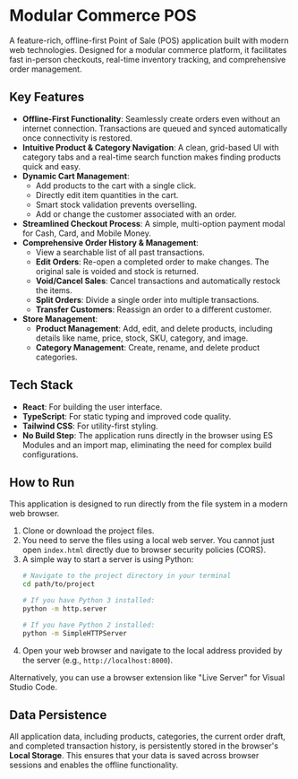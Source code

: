 # Modular Commerce POS

A feature-rich, offline-first Point of Sale (POS) application built with modern web technologies. Designed for a modular commerce platform, it facilitates fast in-person checkouts, real-time inventory tracking, and comprehensive order management.

## Key Features

- **Offline-First Functionality**: Seamlessly create orders even without an internet connection. Transactions are queued and synced automatically once connectivity is restored.
- **Intuitive Product & Category Navigation**: A clean, grid-based UI with category tabs and a real-time search function makes finding products quick and easy.
- **Dynamic Cart Management**:
  - Add products to the cart with a single click.
  - Directly edit item quantities in the cart.
  - Smart stock validation prevents overselling.
  - Add or change the customer associated with an order.
- **Streamlined Checkout Process**: A simple, multi-option payment modal for Cash, Card, and Mobile Money.
- **Comprehensive Order History & Management**:
  - View a searchable list of all past transactions.
  - **Edit Orders**: Re-open a completed order to make changes. The original sale is voided and stock is returned.
  - **Void/Cancel Sales**: Cancel transactions and automatically restock the items.
  - **Split Orders**: Divide a single order into multiple transactions.
  - **Transfer Customers**: Reassign an order to a different customer.
- **Store Management**:
  - **Product Management**: Add, edit, and delete products, including details like name, price, stock, SKU, category, and image.
  - **Category Management**: Create, rename, and delete product categories.

## Tech Stack

- **React**: For building the user interface.
- **TypeScript**: For static typing and improved code quality.
- **Tailwind CSS**: For utility-first styling.
- **No Build Step**: The application runs directly in the browser using ES Modules and an import map, eliminating the need for complex build configurations.

## How to Run

This application is designed to run directly from the file system in a modern web browser.

1.  Clone or download the project files.
2.  You need to serve the files using a local web server. You cannot just open `index.html` directly due to browser security policies (CORS).
3.  A simple way to start a server is using Python:
    ```bash
    # Navigate to the project directory in your terminal
    cd path/to/project

    # If you have Python 3 installed:
    python -m http.server

    # If you have Python 2 installed:
    python -m SimpleHTTPServer
    ```
4.  Open your web browser and navigate to the local address provided by the server (e.g., `http://localhost:8000`).

Alternatively, you can use a browser extension like "Live Server" for Visual Studio Code.

## Data Persistence

All application data, including products, categories, the current order draft, and completed transaction history, is persistently stored in the browser's **Local Storage**. This ensures that your data is saved across browser sessions and enables the offline functionality.
